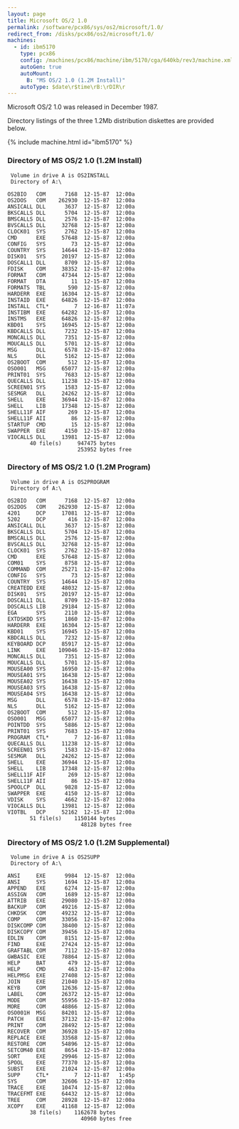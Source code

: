 ```yaml
---
layout: page
title: Microsoft OS/2 1.0
permalink: /software/pcx86/sys/os2/microsoft/1.0/
redirect_from: /disks/pcx86/os2/microsoft/1.0/
machines:
  - id: ibm5170
    type: pcx86
    config: /machines/pcx86/machine/ibm/5170/cga/640kb/rev3/machine.xml
    autoGen: true
    autoMount:
      B: "MS OS/2 1.0 (1.2M Install)"
    autoType: $date\r$time\rB:\rDIR\r
---
```


Microsoft OS/2 1.0 was released in December 1987.

Directory listings of the three 1.2Mb distribution diskettes are provided below.

{% include machine.html id="ibm5170" %}

### Directory of MS OS/2 1.0 (1.2M Install)

     Volume in drive A is OS2INSTALL
     Directory of A:\

    OS2BIO   COM      7168  12-15-87  12:00a
    OS2DOS   COM    262930  12-15-87  12:00a
    ANSICALL DLL      3637  12-15-87  12:00a
    BKSCALLS DLL      5704  12-15-87  12:00a
    BMSCALLS DLL      2576  12-15-87  12:00a
    BVSCALLS DLL     32768  12-15-87  12:00a
    CLOCK01  SYS      2762  12-15-87  12:00a
    CMD      EXE     57648  12-15-87  12:00a
    CONFIG   SYS        73  12-15-87  12:00a
    COUNTRY  SYS     14644  12-15-87  12:00a
    DISK01   SYS     20197  12-15-87  12:00a
    DOSCALL1 DLL      8709  12-15-87  12:00a
    FDISK    COM     38352  12-15-87  12:00a
    FORMAT   COM     47344  12-15-87  12:00a
    FORMAT   DTA        11  12-15-87  12:00a
    FORMATS  TBL       590  12-15-87  12:00a
    HARDERR  EXE     16304  12-15-87  12:00a
    INSTAID  EXE     64826  12-15-87  12:00a
    INSTALL  CTL*        7  12-16-87  11:07a
    INSTIBM  EXE     64282  12-15-87  12:00a
    INSTMS   EXE     64826  12-15-87  12:00a
    KBD01    SYS     16945  12-15-87  12:00a
    KBDCALLS DLL      7232  12-15-87  12:00a
    MONCALLS DLL      7351  12-15-87  12:00a
    MOUCALLS DLL      5701  12-15-87  12:00a
    MSG      DLL      6578  12-15-87  12:00a
    NLS      DLL      5162  12-15-87  12:00a
    OS2BOOT  COM       512  12-15-87  12:00a
    OSO001   MSG     65077  12-15-87  12:00a
    PRINT01  SYS      7683  12-15-87  12:00a
    QUECALLS DLL     11238  12-15-87  12:00a
    SCREEN01 SYS      1583  12-15-87  12:00a
    SESMGR   DLL     24262  12-15-87  12:00a
    SHELL    EXE     36944  12-15-87  12:00a
    SHELL    LIB     17348  12-15-87  12:00a
    SHELL11F AIF       269  12-15-87  12:00a
    SHELL11F AII        86  12-15-87  12:00a
    STARTUP  CMD        15  12-15-87  12:00a
    SWAPPER  EXE      4150  12-15-87  12:00a
    VIOCALLS DLL     13981  12-15-87  12:00a
           40 file(s)     947475 bytes
                          253952 bytes free

### Directory of MS OS/2 1.0 (1.2M Program)

     Volume in drive A is OS2PROGRAM
     Directory of A:\

    OS2BIO   COM      7168  12-15-87  12:00a
    OS2DOS   COM    262930  12-15-87  12:00a
    4201     DCP     17081  12-15-87  12:00a
    5202     DCP       416  12-15-87  12:00a
    ANSICALL DLL      3637  12-15-87  12:00a
    BKSCALLS DLL      5704  12-15-87  12:00a
    BMSCALLS DLL      2576  12-15-87  12:00a
    BVSCALLS DLL     32768  12-15-87  12:00a
    CLOCK01  SYS      2762  12-15-87  12:00a
    CMD      EXE     57648  12-15-87  12:00a
    COM01    SYS      8758  12-15-87  12:00a
    COMMAND  COM     25271  12-15-87  12:00a
    CONFIG   SYS        73  12-15-87  12:00a
    COUNTRY  SYS     14644  12-15-87  12:00a
    CREATEDD EXE     48032  12-15-87  12:00a
    DISK01   SYS     20197  12-15-87  12:00a
    DOSCALL1 DLL      8709  12-15-87  12:00a
    DOSCALLS LIB     29184  12-15-87  12:00a
    EGA      SYS      2110  12-15-87  12:00a
    EXTDSKDD SYS      1860  12-15-87  12:00a
    HARDERR  EXE     16304  12-15-87  12:00a
    KBD01    SYS     16945  12-15-87  12:00a
    KBDCALLS DLL      7232  12-15-87  12:00a
    KEYBOARD DCP     85917  12-15-87  12:00a
    LINK     EXE    109046  12-15-87  12:00a
    MONCALLS DLL      7351  12-15-87  12:00a
    MOUCALLS DLL      5701  12-15-87  12:00a
    MOUSEA00 SYS     16950  12-15-87  12:00a
    MOUSEA01 SYS     16438  12-15-87  12:00a
    MOUSEA02 SYS     16438  12-15-87  12:00a
    MOUSEA03 SYS     16438  12-15-87  12:00a
    MOUSEA04 SYS     16438  12-15-87  12:00a
    MSG      DLL      6578  12-15-87  12:00a
    NLS      DLL      5162  12-15-87  12:00a
    OS2BOOT  COM       512  12-15-87  12:00a
    OSO001   MSG     65077  12-15-87  12:00a
    POINTDD  SYS      5886  12-15-87  12:00a
    PRINT01  SYS      7683  12-15-87  12:00a
    PROGRAM  CTL*        7  12-16-87  11:08a
    QUECALLS DLL     11238  12-15-87  12:00a
    SCREEN01 SYS      1583  12-15-87  12:00a
    SESMGR   DLL     24262  12-15-87  12:00a
    SHELL    EXE     36944  12-15-87  12:00a
    SHELL    LIB     17348  12-15-87  12:00a
    SHELL11F AIF       269  12-15-87  12:00a
    SHELL11F AII        86  12-15-87  12:00a
    SPOOLCP  DLL      9828  12-15-87  12:00a
    SWAPPER  EXE      4150  12-15-87  12:00a
    VDISK    SYS      4662  12-15-87  12:00a
    VIOCALLS DLL     13981  12-15-87  12:00a
    VIOTBL   DCP     52162  12-15-87  12:00a
           51 file(s)    1150144 bytes
                           48128 bytes free

### Directory of MS OS/2 1.0 (1.2M Supplemental)

     Volume in drive A is OS2SUPP
     Directory of A:\

    ANSI     EXE      9984  12-15-87  12:00a
    ANSI     SYS      1694  12-15-87  12:00a
    APPEND   EXE      6274  12-15-87  12:00a
    ASSIGN   COM      1689  12-15-87  12:00a
    ATTRIB   EXE     29080  12-15-87  12:00a
    BACKUP   COM     49216  12-15-87  12:00a
    CHKDSK   COM     49232  12-15-87  12:00a
    COMP     COM     33056  12-15-87  12:00a
    DISKCOMP COM     38400  12-15-87  12:00a
    DISKCOPY COM     39456  12-15-87  12:00a
    EDLIN    COM      8151  12-15-87  12:00a
    FIND     EXE     27424  12-15-87  12:00a
    GRAFTABL COM      7112  12-15-87  12:00a
    GWBASIC  EXE     78864  12-15-87  12:00a
    HELP     BAT       479  12-15-87  12:00a
    HELP     CMD       463  12-15-87  12:00a
    HELPMSG  EXE     27408  12-15-87  12:00a
    JOIN     EXE     21040  12-15-87  12:00a
    KEYB     COM     12636  12-15-87  12:00a
    LABEL    COM     26372  12-15-87  12:00a
    MODE     COM     55956  12-15-87  12:00a
    MORE     COM     48866  12-15-87  12:00a
    OSO001H  MSG     84201  12-15-87  12:00a
    PATCH    EXE     37132  12-15-87  12:00a
    PRINT    COM     28492  12-15-87  12:00a
    RECOVER  COM     36928  12-15-87  12:00a
    REPLACE  EXE     33568  12-15-87  12:00a
    RESTORE  COM     54896  12-15-87  12:00a
    SETCOM40 EXE      8654  12-15-87  12:00a
    SORT     EXE     29946  12-15-87  12:00a
    SPOOL    EXE     77370  12-15-87  12:00a
    SUBST    EXE     21024  12-15-87  12:00a
    SUPP     CTL*        7  12-11-87   1:45p
    SYS      COM     32606  12-15-87  12:00a
    TRACE    EXE     10474  12-15-87  12:00a
    TRACEFMT EXE     64432  12-15-87  12:00a
    TREE     COM     28928  12-15-87  12:00a
    XCOPY    EXE     41168  12-15-87  12:00a
           38 file(s)    1162678 bytes
                           40960 bytes free
